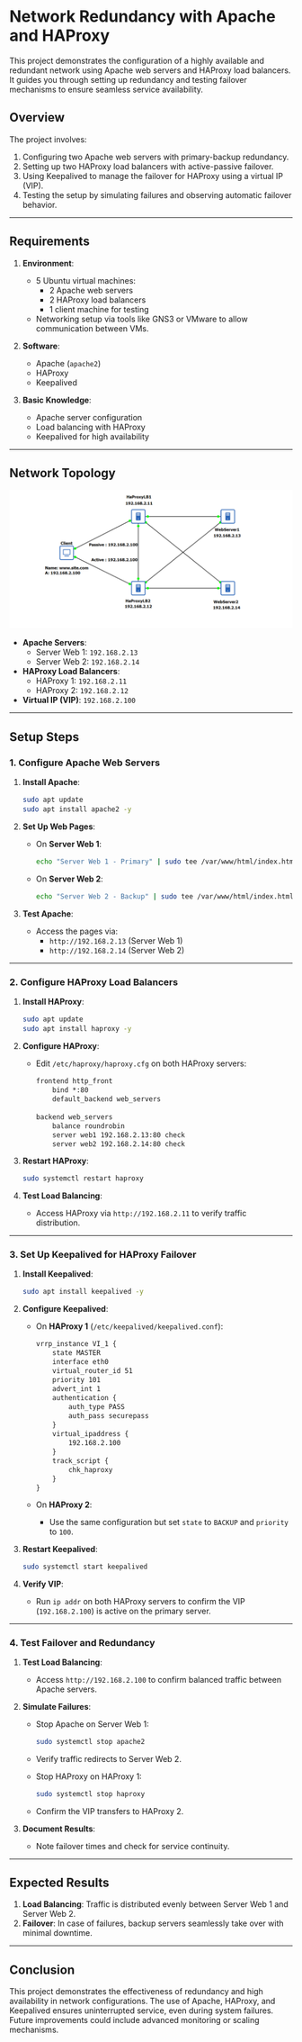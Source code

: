 # Network Redundancy with Apache and HAProxy

This project demonstrates the configuration of a highly available and redundant network using Apache web servers and HAProxy load balancers. It guides you through setting up redundancy and testing failover mechanisms to ensure seamless service availability.

## **Overview**

The project involves:
1. Configuring two Apache web servers with primary-backup redundancy.
2. Setting up two HAProxy load balancers with active-passive failover.
3. Using Keepalived to manage the failover for HAProxy using a virtual IP (VIP).
4. Testing the setup by simulating failures and observing automatic failover behavior.

---

## **Requirements**

1. **Environment**:
   - 5 Ubuntu virtual machines:
     - 2 Apache web servers
     - 2 HAProxy load balancers
     - 1 client machine for testing
   - Networking setup via tools like GNS3 or VMware to allow communication between VMs.

2. **Software**:
   - Apache (`apache2`)
   - HAProxy
   - Keepalived

3. **Basic Knowledge**:
   - Apache server configuration
   - Load balancing with HAProxy
   - Keepalived for high availability

---

## **Network Topology**

![Network Topology](topologie.png)

- **Apache Servers**:
  - Server Web 1: `192.168.2.13`
  - Server Web 2: `192.168.2.14`
- **HAProxy Load Balancers**:
  - HAProxy 1: `192.168.2.11`
  - HAProxy 2: `192.168.2.12`
- **Virtual IP (VIP)**: `192.168.2.100`

---

## **Setup Steps**

### **1. Configure Apache Web Servers**
1. **Install Apache**:
   ```bash
   sudo apt update
   sudo apt install apache2 -y
   ```

2. **Set Up Web Pages**:
   - On **Server Web 1**:
     ```bash
     echo "Server Web 1 - Primary" | sudo tee /var/www/html/index.html
     ```
   - On **Server Web 2**:
     ```bash
     echo "Server Web 2 - Backup" | sudo tee /var/www/html/index.html
     ```

3. **Test Apache**:
   - Access the pages via:
     - `http://192.168.2.13` (Server Web 1)
     - `http://192.168.2.14` (Server Web 2)

---

### **2. Configure HAProxy Load Balancers**
1. **Install HAProxy**:
   ```bash
   sudo apt update
   sudo apt install haproxy -y
   ```

2. **Configure HAProxy**:
   - Edit `/etc/haproxy/haproxy.cfg` on both HAProxy servers:
     ```plaintext
     frontend http_front
         bind *:80
         default_backend web_servers

     backend web_servers
         balance roundrobin
         server web1 192.168.2.13:80 check
         server web2 192.168.2.14:80 check
     ```

3. **Restart HAProxy**:
   ```bash
   sudo systemctl restart haproxy
   ```

4. **Test Load Balancing**:
   - Access HAProxy via `http://192.168.2.11` to verify traffic distribution.

---

### **3. Set Up Keepalived for HAProxy Failover**
1. **Install Keepalived**:
   ```bash
   sudo apt install keepalived -y
   ```

2. **Configure Keepalived**:
   - On **HAProxy 1** (`/etc/keepalived/keepalived.conf`):
     ```plaintext
     vrrp_instance VI_1 {
         state MASTER
         interface eth0
         virtual_router_id 51
         priority 101
         advert_int 1
         authentication {
             auth_type PASS
             auth_pass securepass
         }
         virtual_ipaddress {
             192.168.2.100
         }
         track_script {
             chk_haproxy
         }
     }
     ```

   - On **HAProxy 2**:
     - Use the same configuration but set `state` to `BACKUP` and `priority` to `100`.

3. **Restart Keepalived**:
   ```bash
   sudo systemctl start keepalived
   ```

4. **Verify VIP**:
   - Run `ip addr` on both HAProxy servers to confirm the VIP (`192.168.2.100`) is active on the primary server.

---

### **4. Test Failover and Redundancy**
1. **Test Load Balancing**:
   - Access `http://192.168.2.100` to confirm balanced traffic between Apache servers.

2. **Simulate Failures**:
   - Stop Apache on Server Web 1:
     ```bash
     sudo systemctl stop apache2
     ```
   - Verify traffic redirects to Server Web 2.

   - Stop HAProxy on HAProxy 1:
     ```bash
     sudo systemctl stop haproxy
     ```
   - Confirm the VIP transfers to HAProxy 2.

3. **Document Results**:
   - Note failover times and check for service continuity.

---

## **Expected Results**

1. **Load Balancing**: Traffic is distributed evenly between Server Web 1 and Server Web 2.
2. **Failover**: In case of failures, backup servers seamlessly take over with minimal downtime.

---

## **Conclusion**

This project demonstrates the effectiveness of redundancy and high availability in network configurations. The use of Apache, HAProxy, and Keepalived ensures uninterrupted service, even during system failures. Future improvements could include advanced monitoring or scaling mechanisms.
